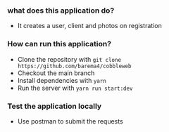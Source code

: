 ### what does this application do?
* It creates a user, client and photos on registration
### How can run this application?
* Clone the repository with ```git clone https://github.com/barema4/cobbleweb```
* Checkout the main branch
* Install dependencies with `yarn`
* Run the server with ```yarn run start:dev```

### Test the application locally

* Use postman to submit the requests